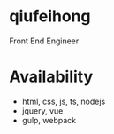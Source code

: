 # qiufeihong

Front End Engineer

# Availability

* html, css, js, ts, nodejs
* jquery, vue
* gulp, webpack
